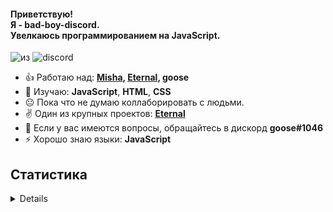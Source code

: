 #### Приветствую!<br>Я - bad-boy-discord.<br>Увелкаюсь программированием на JavaScript.
![из](https://img.shields.io/badge/from-russia-blue?style=for-the-badge) ![discord](https://img.shields.io/badge/discord-goose%231046-blue?style=for-the-badge)

- 👍 Работаю над: <b>[Misha](https://github.com/bad-boy-discord/Misha_INFO), [Eternal](https://github.com/bad-boy-discord/Eternal-docs), goose</b>
- 📕 Изучаю: **JavaScript**, **HTML**, **CSS**
- 😐 Пока что не думаю коллаборировать с людьми.
- ✌ Один из крупных проектов: **[Eternal](https://github.com/bad-boy-discord/Eternal-docs)**
- 💬 Если у вас имеются вопросы, обращайтесь в дискорд **goose#1046**
- ⚡ Хорошо знаю языки: **JavaScript**

## Статистика
<details>
  
  [![My Stats](https://github-readme-stats.vercel.app/api?username=bad-boy-discord&show_icons=true&theme=dark)](https://github.com/bad-boy-discord)<br>
  [![WakaTime](https://github-readme-stats.vercel.app/api/wakatime?username=badboydiscord&theme=dark&day)](https://github.com/bad-boy-discord)<br>
  [![Top Languages](https://github-readme-stats.vercel.app/api/top-langs/?username=bad-boy-discord&theme=dark)](https://github.com/bad-boy-discord)
  
</details>

